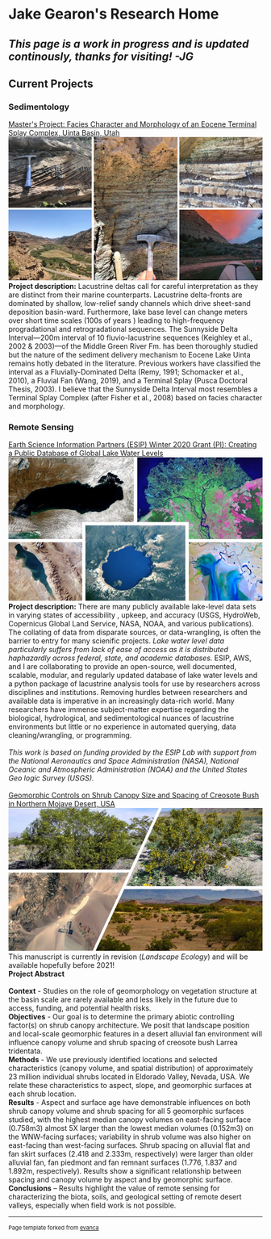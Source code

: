 Jake Gearon's Research Home
===========================
_This page is a work in progress and is updated continously, thanks for visiting!
-JG_
---
## Current Projects
### Sedimentology 
[Master's Project: Facies Character and Morphology of an Eocene Terminal Splay Complex, Uinta Basin, Utah](/Uinta)
<img src="images/uintachannel.jpg"/>
**Project description:** Lacustrine deltas call for careful interpretation as they are distinct from their marine
counterparts. Lacustrine delta-fronts are dominated by shallow, low-relief sandy channels which drive sheet-sand
deposition basin-ward. Furthermore, lake base level can change meters over short time scales (100s of years
) leading to high-frequency progradational and retrogradational sequences. The Sunnyside Delta Interval—200m
interval of 10 fluvio-lacustrine sequences (Keighley et al., 2002 & 2003)—of the Middle Green River Fm. has been
thoroughly studied but the nature of the sediment delivery mechanism to Eocene Lake Uinta remains hotly debated in
the literature. Previous workers have classified the interval as a Fluvially-Dominated Delta (Remy, 1991; Schomacker
 et al., 2010), a Fluvial Fan (Wang, 2019), and a Terminal Splay (Pusca Doctoral Thesis, 2003). I believe that the
 Sunnyside Delta Interval most resembles a Terminal Splay Complex (after Fisher et al., 2008) based on facies
 character and morphology.
<br>
### Remote Sensing
[Earth Science Information Partners (ESIP) Winter 2020 Grant (PI): Creating a Public Database of Global Lake Water
 Levels ](/pdf/ESIP_Proposal_2020_Gearon_Fuka.pdf)
<img src="images/ESIP_Lakes_Cover.jpg"/>
**Project description:** There are many publicly available lake-level data sets in varying states of accessibility
, upkeep, and accuracy (USGS, HydroWeb, Copernicus Global Land Service, NASA, NOAA, and various publications). The
collating of data from disparate sources, or data-wrangling, is often the barrier to entry for many scienific
 projects. _Lake water level data particularly suffers from lack of ease of access as it is distributed haphazardly
 across federal, state, and academic databases._ ESIP, AWS, and I are collaborating to provide an open-source, well
 documented, scalable, modular, and regularly updated database of lake water levels and a python package of
 lacustrine analysis tools for use by researchers across disciplines and institutions. Removing hurdles between researchers and available data is imperative in an increasingly data-rich world. Many researchers have immense subject-matter expertise regarding the biological, hydrological, and sedimentological nuances of lacustrine environments but little or no experience in automated querying, data cleaning/wrangling, or programming. 
<br><br> 
_This work is based on funding provided by the ESIP Lab with support from the National Aeronautics and Space Administration (NASA), National Oceanic and Atmospheric Administration (NOAA) and the United States Geo logic Survey (USGS)._
<br><br>
[Geomorphic Controls on Shrub Canopy Size and Spacing of Creosote Bush in Northern Mojave Desert, USA](/BCCE)
<img src="images/BoulderCity.jpg"/>
This manuscript is currently in revision (_Landscape Ecology_) and will be available hopefully before 2021!<br>
**Project Abstract**<br><br>
**Context** - Studies on the role of geomorphology on vegetation structure at the basin scale are rarely available
 and less likely in the future due to access, funding, and potential health risks. <br>
**Objectives** - Our goal is to determine the primary abiotic controlling factor(s) on shrub canopy architecture. We
 posit that landscape position and local-scale geomorphic features in a desert alluvial fan environment will
  influence canopy volume and shrub spacing of creosote bush Larrea tridentata. <br>
**Methods** - We use previously identified locations and selected characteristics (canopy volume, and spatial
 distribution) of approximately 23 million individual shrubs located in Eldorado Valley, Nevada, USA. We relate these
  characteristics to aspect, slope, and geomorphic surfaces at each shrub location. <br>
**Results** - Aspect and surface age have demonstrable influences on both shrub canopy volume and shrub spacing for
 all 5 geomorphic surfaces studied, with the highest median canopy volumes on east-facing surface (0.758m3) almost 5X
  larger than the lowest median volumes (0.152m3) on the WNW-facing surfaces; variability in shrub volume was also
   higher on east-facing than west-facing surfaces. Shrub spacing on alluvial flat and fan skirt surfaces (2.418 and
    2.333m, respectively) were larger than older alluvial fan, fan piedmont and fan remnant surfaces (1.776, 1.837 and 1.892m, respectively). Results show a significant relationship between spacing and canopy volume by aspect and by geomorphic surface. <br>
**Conclusions** – Results highlight the value of remote sensing for characterizing the biota, soils, and geological setting of remote desert valleys, especially when field work is not possible.

---
<p style="font-size:11px">Page template forked from <a href="https://github.com/evanca/quick-portfolio">evanca</a></p>
<!-- Remove above link if you don't want to attibute -->
